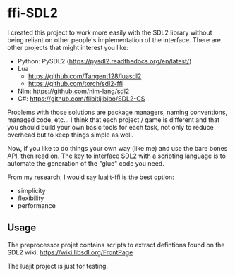 ffi-SDL2
========
I created this project to work more easily with the SDL2 library without being
reliant on other people's implementation of the interface. There are other
projects that might interest you like:

* Python: PySDL2 (https://pysdl2.readthedocs.org/en/latest/)
* Lua
  * https://github.com/Tangent128/luasdl2
  * https://github.com/torch/sdl2-ffi
* Nim: https://github.com/nim-lang/sdl2
* C#: https://github.com/flibitijibibo/SDL2-CS

Problems with those solutions are package managers, naming conventions,
managed code, etc... I think that each project / game is different and that you
should build your own basic tools for each task, not only to reduce overhead
but to keep things simple as well.

Now, if you like to do things your own way (like me) and use the bare bones API,
then read on. The key to interface SDL2 with a scripting language is to automate
the generation of the "glue" code you need.

From my research, I would say luajit-ffi is the best option:

* simplicity
* flexibility
* performance

Usage
-----
The preprocessor projet contains scripts to extract defintions found on the SDL2
wiki: https://wiki.libsdl.org/FrontPage

The luajit project is just for testing.